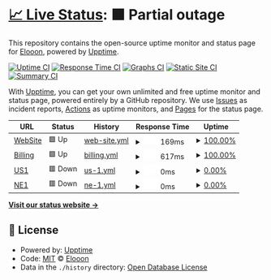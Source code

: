 # [📈 Live Status](https://Eloniumm.github.io/Status-Page): <!--live status--> **🟧 Partial outage**

This repository contains the open-source uptime monitor and status page for [Elooon](https://elondev.cf), powered by [Upptime](https://github.com/upptime/upptime).

[![Uptime CI](https://github.com/Eloniumm/Status-Page/workflows/Uptime%20CI/badge.svg)](https://github.com/Eloniumm/Status-Page/actions?query=workflow%3A%22Uptime+CI%22)
[![Response Time CI](https://github.com/Eloniumm/Status-Page/workflows/Response%20Time%20CI/badge.svg)](https://github.com/Eloniumm/Status-Page/actions?query=workflow%3A%22Response+Time+CI%22)
[![Graphs CI](https://github.com/Eloniumm/Status-Page/workflows/Graphs%20CI/badge.svg)](https://github.com/Eloniumm/Status-Page/actions?query=workflow%3A%22Graphs+CI%22)
[![Static Site CI](https://github.com/Eloniumm/Status-Page/workflows/Static%20Site%20CI/badge.svg)](https://github.com/Eloniumm/Status-Page/actions?query=workflow%3A%22Static+Site+CI%22)
[![Summary CI](https://github.com/Eloniumm/Status-Page/workflows/Summary%20CI/badge.svg)](https://github.com/Eloniumm/Status-Page/actions?query=workflow%3A%22Summary+CI%22)

With [Upptime](https://upptime.js.org), you can get your own unlimited and free uptime monitor and status page, powered entirely by a GitHub repository. We use [Issues](https://github.com/Eloniumm/Status-Page/issues) as incident reports, [Actions](https://github.com/Eloniumm/Status-Page/actions) as uptime monitors, and [Pages](https://Eloniumm.github.io/Status-Page) for the status page.

<!--start: status pages-->
<!-- This summary is generated by Upptime (https://github.com/upptime/upptime) -->
<!-- Do not edit this manually, your changes will be overwritten -->
<!-- prettier-ignore -->
| URL | Status | History | Response Time | Uptime |
| --- | ------ | ------- | ------------- | ------ |
| <img alt="" src="https://favicons.githubusercontent.com/google.com" height="13"> [WebSite](https://google.com) | 🟩 Up | [web-site.yml](https://github.com/LampyXd/Status-Page/commits/HEAD/history/web-site.yml) | <details><summary><img alt="Response time graph" src="./graphs/web-site/response-time-week.png" height="20"> 169ms</summary><br><a href="https://Discord-Development-Centre.github.io/status/history/web-site"><img alt="Response time 175" src="https://img.shields.io/endpoint?url=https%3A%2F%2Fraw.githubusercontent.com%2FLampyXd%2FStatus-Page%2FHEAD%2Fapi%2Fweb-site%2Fresponse-time.json"></a><br><a href="https://Discord-Development-Centre.github.io/status/history/web-site"><img alt="24-hour response time 102" src="https://img.shields.io/endpoint?url=https%3A%2F%2Fraw.githubusercontent.com%2FLampyXd%2FStatus-Page%2FHEAD%2Fapi%2Fweb-site%2Fresponse-time-day.json"></a><br><a href="https://Discord-Development-Centre.github.io/status/history/web-site"><img alt="7-day response time 169" src="https://img.shields.io/endpoint?url=https%3A%2F%2Fraw.githubusercontent.com%2FLampyXd%2FStatus-Page%2FHEAD%2Fapi%2Fweb-site%2Fresponse-time-week.json"></a><br><a href="https://Discord-Development-Centre.github.io/status/history/web-site"><img alt="30-day response time 170" src="https://img.shields.io/endpoint?url=https%3A%2F%2Fraw.githubusercontent.com%2FLampyXd%2FStatus-Page%2FHEAD%2Fapi%2Fweb-site%2Fresponse-time-month.json"></a><br><a href="https://Discord-Development-Centre.github.io/status/history/web-site"><img alt="1-year response time 175" src="https://img.shields.io/endpoint?url=https%3A%2F%2Fraw.githubusercontent.com%2FLampyXd%2FStatus-Page%2FHEAD%2Fapi%2Fweb-site%2Fresponse-time-year.json"></a></details> | <details><summary><a href="https://Discord-Development-Centre.github.io/status/history/web-site">100.00%</a></summary><a href="https://Discord-Development-Centre.github.io/status/history/web-site"><img alt="All-time uptime 100.00%" src="https://img.shields.io/endpoint?url=https%3A%2F%2Fraw.githubusercontent.com%2FLampyXd%2FStatus-Page%2FHEAD%2Fapi%2Fweb-site%2Fuptime.json"></a><br><a href="https://Discord-Development-Centre.github.io/status/history/web-site"><img alt="24-hour uptime 100.00%" src="https://img.shields.io/endpoint?url=https%3A%2F%2Fraw.githubusercontent.com%2FLampyXd%2FStatus-Page%2FHEAD%2Fapi%2Fweb-site%2Fuptime-day.json"></a><br><a href="https://Discord-Development-Centre.github.io/status/history/web-site"><img alt="7-day uptime 100.00%" src="https://img.shields.io/endpoint?url=https%3A%2F%2Fraw.githubusercontent.com%2FLampyXd%2FStatus-Page%2FHEAD%2Fapi%2Fweb-site%2Fuptime-week.json"></a><br><a href="https://Discord-Development-Centre.github.io/status/history/web-site"><img alt="30-day uptime 100.00%" src="https://img.shields.io/endpoint?url=https%3A%2F%2Fraw.githubusercontent.com%2FLampyXd%2FStatus-Page%2FHEAD%2Fapi%2Fweb-site%2Fuptime-month.json"></a><br><a href="https://Discord-Development-Centre.github.io/status/history/web-site"><img alt="1-year uptime 100.00%" src="https://img.shields.io/endpoint?url=https%3A%2F%2Fraw.githubusercontent.com%2FLampyXd%2FStatus-Page%2FHEAD%2Fapi%2Fweb-site%2Fuptime-year.json"></a></details>
| <img alt="" src="https://favicons.githubusercontent.com/whmcs.com" height="13"> [Billing](https://whmcs.com) | 🟩 Up | [billing.yml](https://github.com/LampyXd/Status-Page/commits/HEAD/history/billing.yml) | <details><summary><img alt="Response time graph" src="./graphs/billing/response-time-week.png" height="20"> 617ms</summary><br><a href="https://Discord-Development-Centre.github.io/status/history/billing"><img alt="Response time 642" src="https://img.shields.io/endpoint?url=https%3A%2F%2Fraw.githubusercontent.com%2FLampyXd%2FStatus-Page%2FHEAD%2Fapi%2Fbilling%2Fresponse-time.json"></a><br><a href="https://Discord-Development-Centre.github.io/status/history/billing"><img alt="24-hour response time 891" src="https://img.shields.io/endpoint?url=https%3A%2F%2Fraw.githubusercontent.com%2FLampyXd%2FStatus-Page%2FHEAD%2Fapi%2Fbilling%2Fresponse-time-day.json"></a><br><a href="https://Discord-Development-Centre.github.io/status/history/billing"><img alt="7-day response time 617" src="https://img.shields.io/endpoint?url=https%3A%2F%2Fraw.githubusercontent.com%2FLampyXd%2FStatus-Page%2FHEAD%2Fapi%2Fbilling%2Fresponse-time-week.json"></a><br><a href="https://Discord-Development-Centre.github.io/status/history/billing"><img alt="30-day response time 625" src="https://img.shields.io/endpoint?url=https%3A%2F%2Fraw.githubusercontent.com%2FLampyXd%2FStatus-Page%2FHEAD%2Fapi%2Fbilling%2Fresponse-time-month.json"></a><br><a href="https://Discord-Development-Centre.github.io/status/history/billing"><img alt="1-year response time 642" src="https://img.shields.io/endpoint?url=https%3A%2F%2Fraw.githubusercontent.com%2FLampyXd%2FStatus-Page%2FHEAD%2Fapi%2Fbilling%2Fresponse-time-year.json"></a></details> | <details><summary><a href="https://Discord-Development-Centre.github.io/status/history/billing">100.00%</a></summary><a href="https://Discord-Development-Centre.github.io/status/history/billing"><img alt="All-time uptime 99.95%" src="https://img.shields.io/endpoint?url=https%3A%2F%2Fraw.githubusercontent.com%2FLampyXd%2FStatus-Page%2FHEAD%2Fapi%2Fbilling%2Fuptime.json"></a><br><a href="https://Discord-Development-Centre.github.io/status/history/billing"><img alt="24-hour uptime 100.00%" src="https://img.shields.io/endpoint?url=https%3A%2F%2Fraw.githubusercontent.com%2FLampyXd%2FStatus-Page%2FHEAD%2Fapi%2Fbilling%2Fuptime-day.json"></a><br><a href="https://Discord-Development-Centre.github.io/status/history/billing"><img alt="7-day uptime 100.00%" src="https://img.shields.io/endpoint?url=https%3A%2F%2Fraw.githubusercontent.com%2FLampyXd%2FStatus-Page%2FHEAD%2Fapi%2Fbilling%2Fuptime-week.json"></a><br><a href="https://Discord-Development-Centre.github.io/status/history/billing"><img alt="30-day uptime 100.00%" src="https://img.shields.io/endpoint?url=https%3A%2F%2Fraw.githubusercontent.com%2FLampyXd%2FStatus-Page%2FHEAD%2Fapi%2Fbilling%2Fuptime-month.json"></a><br><a href="https://Discord-Development-Centre.github.io/status/history/billing"><img alt="1-year uptime 99.95%" src="https://img.shields.io/endpoint?url=https%3A%2F%2Fraw.githubusercontent.com%2FLampyXd%2FStatus-Page%2FHEAD%2Fapi%2Fbilling%2Fuptime-year.json"></a></details>
| <img alt="" src="https://favicons.githubusercontent.com/na1.centhost.cf" height="13"> [US1](https://na1.centhost.cf) | 🟥 Down | [us-1.yml](https://github.com/LampyXd/Status-Page/commits/HEAD/history/us-1.yml) | <details><summary><img alt="Response time graph" src="./graphs/us-1/response-time-week.png" height="20"> 0ms</summary><br><a href="https://Discord-Development-Centre.github.io/status/history/us-1"><img alt="Response time 0" src="https://img.shields.io/endpoint?url=https%3A%2F%2Fraw.githubusercontent.com%2FLampyXd%2FStatus-Page%2FHEAD%2Fapi%2Fus-1%2Fresponse-time.json"></a><br><a href="https://Discord-Development-Centre.github.io/status/history/us-1"><img alt="24-hour response time 0" src="https://img.shields.io/endpoint?url=https%3A%2F%2Fraw.githubusercontent.com%2FLampyXd%2FStatus-Page%2FHEAD%2Fapi%2Fus-1%2Fresponse-time-day.json"></a><br><a href="https://Discord-Development-Centre.github.io/status/history/us-1"><img alt="7-day response time 0" src="https://img.shields.io/endpoint?url=https%3A%2F%2Fraw.githubusercontent.com%2FLampyXd%2FStatus-Page%2FHEAD%2Fapi%2Fus-1%2Fresponse-time-week.json"></a><br><a href="https://Discord-Development-Centre.github.io/status/history/us-1"><img alt="30-day response time 0" src="https://img.shields.io/endpoint?url=https%3A%2F%2Fraw.githubusercontent.com%2FLampyXd%2FStatus-Page%2FHEAD%2Fapi%2Fus-1%2Fresponse-time-month.json"></a><br><a href="https://Discord-Development-Centre.github.io/status/history/us-1"><img alt="1-year response time 0" src="https://img.shields.io/endpoint?url=https%3A%2F%2Fraw.githubusercontent.com%2FLampyXd%2FStatus-Page%2FHEAD%2Fapi%2Fus-1%2Fresponse-time-year.json"></a></details> | <details><summary><a href="https://Discord-Development-Centre.github.io/status/history/us-1">0.00%</a></summary><a href="https://Discord-Development-Centre.github.io/status/history/us-1"><img alt="All-time uptime 0.00%" src="https://img.shields.io/endpoint?url=https%3A%2F%2Fraw.githubusercontent.com%2FLampyXd%2FStatus-Page%2FHEAD%2Fapi%2Fus-1%2Fuptime.json"></a><br><a href="https://Discord-Development-Centre.github.io/status/history/us-1"><img alt="24-hour uptime 0.00%" src="https://img.shields.io/endpoint?url=https%3A%2F%2Fraw.githubusercontent.com%2FLampyXd%2FStatus-Page%2FHEAD%2Fapi%2Fus-1%2Fuptime-day.json"></a><br><a href="https://Discord-Development-Centre.github.io/status/history/us-1"><img alt="7-day uptime 0.00%" src="https://img.shields.io/endpoint?url=https%3A%2F%2Fraw.githubusercontent.com%2FLampyXd%2FStatus-Page%2FHEAD%2Fapi%2Fus-1%2Fuptime-week.json"></a><br><a href="https://Discord-Development-Centre.github.io/status/history/us-1"><img alt="30-day uptime 0.00%" src="https://img.shields.io/endpoint?url=https%3A%2F%2Fraw.githubusercontent.com%2FLampyXd%2FStatus-Page%2FHEAD%2Fapi%2Fus-1%2Fuptime-month.json"></a><br><a href="https://Discord-Development-Centre.github.io/status/history/us-1"><img alt="1-year uptime 0.00%" src="https://img.shields.io/endpoint?url=https%3A%2F%2Fraw.githubusercontent.com%2FLampyXd%2FStatus-Page%2FHEAD%2Fapi%2Fus-1%2Fuptime-year.json"></a></details>
| <img alt="" src="https://favicons.githubusercontent.com/eu1.centhost.cf" height="13"> [NE1](https://eu1.centhost.cf) | 🟥 Down | [ne-1.yml](https://github.com/LampyXd/Status-Page/commits/HEAD/history/ne-1.yml) | <details><summary><img alt="Response time graph" src="./graphs/ne-1/response-time-week.png" height="20"> 0ms</summary><br><a href="https://Discord-Development-Centre.github.io/status/history/ne-1"><img alt="Response time 0" src="https://img.shields.io/endpoint?url=https%3A%2F%2Fraw.githubusercontent.com%2FLampyXd%2FStatus-Page%2FHEAD%2Fapi%2Fne-1%2Fresponse-time.json"></a><br><a href="https://Discord-Development-Centre.github.io/status/history/ne-1"><img alt="24-hour response time 0" src="https://img.shields.io/endpoint?url=https%3A%2F%2Fraw.githubusercontent.com%2FLampyXd%2FStatus-Page%2FHEAD%2Fapi%2Fne-1%2Fresponse-time-day.json"></a><br><a href="https://Discord-Development-Centre.github.io/status/history/ne-1"><img alt="7-day response time 0" src="https://img.shields.io/endpoint?url=https%3A%2F%2Fraw.githubusercontent.com%2FLampyXd%2FStatus-Page%2FHEAD%2Fapi%2Fne-1%2Fresponse-time-week.json"></a><br><a href="https://Discord-Development-Centre.github.io/status/history/ne-1"><img alt="30-day response time 0" src="https://img.shields.io/endpoint?url=https%3A%2F%2Fraw.githubusercontent.com%2FLampyXd%2FStatus-Page%2FHEAD%2Fapi%2Fne-1%2Fresponse-time-month.json"></a><br><a href="https://Discord-Development-Centre.github.io/status/history/ne-1"><img alt="1-year response time 0" src="https://img.shields.io/endpoint?url=https%3A%2F%2Fraw.githubusercontent.com%2FLampyXd%2FStatus-Page%2FHEAD%2Fapi%2Fne-1%2Fresponse-time-year.json"></a></details> | <details><summary><a href="https://Discord-Development-Centre.github.io/status/history/ne-1">0.00%</a></summary><a href="https://Discord-Development-Centre.github.io/status/history/ne-1"><img alt="All-time uptime 0.00%" src="https://img.shields.io/endpoint?url=https%3A%2F%2Fraw.githubusercontent.com%2FLampyXd%2FStatus-Page%2FHEAD%2Fapi%2Fne-1%2Fuptime.json"></a><br><a href="https://Discord-Development-Centre.github.io/status/history/ne-1"><img alt="24-hour uptime 0.00%" src="https://img.shields.io/endpoint?url=https%3A%2F%2Fraw.githubusercontent.com%2FLampyXd%2FStatus-Page%2FHEAD%2Fapi%2Fne-1%2Fuptime-day.json"></a><br><a href="https://Discord-Development-Centre.github.io/status/history/ne-1"><img alt="7-day uptime 0.00%" src="https://img.shields.io/endpoint?url=https%3A%2F%2Fraw.githubusercontent.com%2FLampyXd%2FStatus-Page%2FHEAD%2Fapi%2Fne-1%2Fuptime-week.json"></a><br><a href="https://Discord-Development-Centre.github.io/status/history/ne-1"><img alt="30-day uptime 0.00%" src="https://img.shields.io/endpoint?url=https%3A%2F%2Fraw.githubusercontent.com%2FLampyXd%2FStatus-Page%2FHEAD%2Fapi%2Fne-1%2Fuptime-month.json"></a><br><a href="https://Discord-Development-Centre.github.io/status/history/ne-1"><img alt="1-year uptime 0.00%" src="https://img.shields.io/endpoint?url=https%3A%2F%2Fraw.githubusercontent.com%2FLampyXd%2FStatus-Page%2FHEAD%2Fapi%2Fne-1%2Fuptime-year.json"></a></details>

<!--end: status pages-->

[**Visit our status website →**](https://Eloniumm.github.io/Status-Page)

## 📄 License

- Powered by: [Upptime](https://github.com/upptime/upptime)
- Code: [MIT](./LICENSE) © [Elooon](https://elondev.cf)
- Data in the `./history` directory: [Open Database License](https://opendatacommons.org/licenses/odbl/1-0/)
